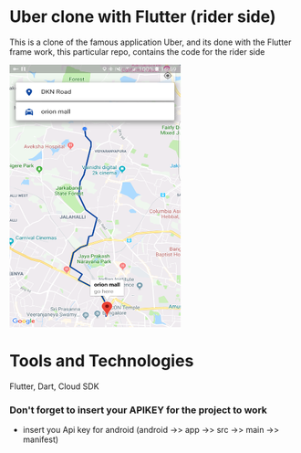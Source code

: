 # Uber clone with Flutter (rider side)

This is a clone of the famous application Uber, and its done with the Flutter frame work, this particular repo, contains the code for the rider side

<img src="lib/images/ss.png" width=300 height=460>

# Tools and Technologies
Flutter, Dart, Cloud SDK

### Don't forget to insert your APIKEY for the project to work
* insert you Api key for android (android ->> app ->> src ->> main ->> manifest)
